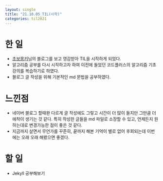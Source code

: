 ```yaml
---
layout: single
title: "21.10.05_TIL(시작)"
categories: til2021
---
```


# 한 일
* [초보몽키](https://wayhome25.github.io/)님의 블로그를 보고 영감받아 TIL을 시작하게 되었다.
* 알고리즘 공부를 다시 시작하고자 하여 이전에 들었던 코드플러스의 알고리즘 기초 강의를 복습하기로 하였다.
* 블로그 글 작성을 위해 기본적인 md 문법을 공부하였다.


# 느낀점
* 네이버 블로그 할때완 다르게 글 작성에도 그렇고 시간이 더 많이 들지만 그만큼 더 애착이 생기는 것 같다. 특히 작성한 글들을 md 파일로 소장할 수 있고, 언제든지 원하는대로 변경가능한 점이 좋은 것 같다.
* 지금까지 살면서 무언가를 꾸준히, 끝까지 해본 기억이 별로 없어 후회되는데 이번에는 오래 오래 해봤으면 좋겠다.


# 할 일
* Jekyll 공부해보기
